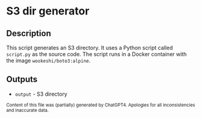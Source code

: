 # S3 dir generator
## Description
This script generates an S3 directory. It uses a Python script called `script.py` as the source code. The script runs in a Docker container with the image `wookeshi/boto3:alpine`.

## Outputs
- `output` - S3 directory

<sub>Content of this file was (partially) generated by ChatGPT4. Apologies for all inconsistencies and inaccurate data.</sub>